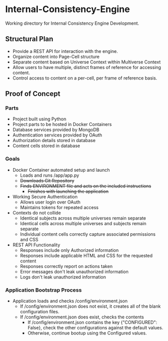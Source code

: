 # Internal-Consistency-Engine
Working directory for Internal Consistency Engine Development.

## Structural Plan
* Provide a REST API for interaction with the engine.
* Organize content into Page-Cell structure
* Separate content based on Universe Context within Multiverse Context
* Allow users to have multiple, distinct frames of reference for accessing content.
* Control access to content on a per-cell, per frame of reference basis.

## Proof of Concept 
### Parts
* Project built using Python
* Project parts to be hosted in Docker Containers
* Database services provided by MongoDB
* Authentication services provided by OAuth
* Authorization details stored in database
* Content cells stored in database

### Goals
* Docker Container automated setup and launch
	* Loads and runs /app/app.py
	* ~~Downloads Git Repository~~
	* ~~Finds ENVIRONMENT file and acts on the included instructions~~
		* ~~Finishes with launching the application~~
* Working Secure Authentication
	* Allows user login over OAuth
	* Maintains tokens for repeated access
* Contexts do not collide
	* Identical subjects across multiple universes remain separate
	* Identical cells across multiple universes and subjects remain separate
	* Individual content cells correctly capture associated permissions and CSS
* REST API Functionality
	* Responses include only Authorized information
	* Responses include applicable HTML and CSS for the requested content
	* Responses correctly report on actions taken
	* Error messages don't leak unauthorized information
	* Logs don't leak unauthorized information

### Application Bootstrap Process
* Application loads and checks /config/environment.json
	* If /config/environment.json does not exist, it creates all of the blank configuration files.
	* If /config/environment.json does exist, checks the contents
		* If /config/environment.json contains the key {"CONFIGURED": False}, check the other configurations against the default values.
		* Otherwise, continue bootup using the Configured values.